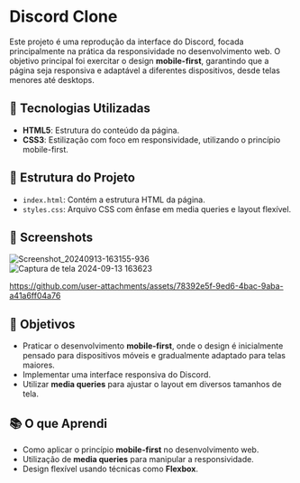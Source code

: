 # Discord Clone

Este projeto é uma reprodução da interface do Discord, focada principalmente na prática da responsividade no desenvolvimento web. O objetivo principal foi exercitar o design **mobile-first**, garantindo que a página seja responsiva e adaptável a diferentes dispositivos, desde telas menores até desktops.

## 🚀 Tecnologias Utilizadas

- **HTML5**: Estrutura do conteúdo da página.
- **CSS3**: Estilização com foco em responsividade, utilizando o princípio mobile-first.

## 📂 Estrutura do Projeto

- `index.html`: Contém a estrutura HTML da página.
- `styles.css`: Arquivo CSS com ênfase em media queries e layout flexível.

## 📸 Screenshots

![Screenshot_20240913-163155-936](https://github.com/user-attachments/assets/363e94a5-bccc-4586-9538-0a96f4fc0899)
![Captura de tela 2024-09-13 163623](https://github.com/user-attachments/assets/d36bcf00-6a27-455b-83e2-713f89093c4c)

https://github.com/user-attachments/assets/78392e5f-9ed6-4bac-9aba-a41a6ff04a76



## 🎯 Objetivos

- Praticar o desenvolvimento **mobile-first**, onde o design é inicialmente pensado para dispositivos móveis e gradualmente adaptado para telas maiores.
- Implementar uma interface responsiva do Discord.
- Utilizar **media queries** para ajustar o layout em diversos tamanhos de tela.

## 📚 O que Aprendi

- Como aplicar o princípio **mobile-first** no desenvolvimento web.
- Utilização de **media queries** para manipular a responsividade.
- Design flexível usando técnicas como **Flexbox**.
